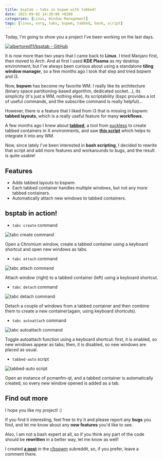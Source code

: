 ```yaml
---
title: bsptab — tabs in bspwm with tabbed!
date: 2021-09-02 14:39:00 +0200
categories: [Linux, Window Management]
tags: [linux, xorg, tabs, bspwm, tabbed, bash, script]
---
```


Today, I'm going to show you a project I've been working on the last days.

[![albertored11/bsptab - GitHub](https://gh-card.dev/repos/albertored11/bsptab.svg?fullname=)](https://github.com/albertored11/bsptab)

It is now more than two years that I came back to **Linux**. I tried Manjaro
first, then moved to Arch. And at first I used **KDE Plasma** as my desktop
environment, but I've always been curious about using a standalone **tiling
window manager**, so a few months ago I took that step and tried bspwm and i3.

Now, **bspwm** has become my favorite WM. I really like its architecture (binary
space partitioning-based algorithm, dedicated socket...), its simplicity (it's
just a WM, nothing else), its scriptability (bspc provides a lot of useful
commands, and the subscribe command is really helpful)...

However, there is a feature that I liked from i3 that is missing in bspwm:
**tabbed layouts**, which is a really useful feature for many **workflows**.

A few months ago I knew about [**tabbed**](https://tools.suckless.org/tabbed/),
a tool from [suckless](https://suckless.org/) to create tabbed containers in X
environments, and saw [**this script**](https://github.com/Bachhofer/tabc) which
helps to integrate it into any WM.

Now, since lately I've been interested in **bash scripting**, I decided to
rewrite that script and add more features and workarounds to bugs, and the
result is quite usable!

## Features

* Adds tabbed layouts to bspwm.
* Each tabbed container handles multiple windows, but not any more tabbed
  containers.
* Automatically attach new windows to tabbed containers.

## bsptab in action!

* `tabc create` command

![tabc create command](https://raw.githubusercontent.com/albertored11/bsptab/main/demos/bsptab-create.gif)

Open a Chromium window, create a tabbed container using a keyboard shortcut and
open new windows as tabs.

* `tabc attach` command

![tabc attach command](https://raw.githubusercontent.com/albertored11/bsptab/main/demos/bsptab-attach.gif)

Attach window (right) to a tabbed container (left) using a keyboard shortcut.

* `tabc detach` command

![tabc detach command](https://raw.githubusercontent.com/albertored11/bsptab/main/demos/bsptab-detach.gif)

Detach a couple of windows from a tabbed container and then combine them to
create a new container(again, using keyboard shortcuts).

* `tabc autoattach` command

![tabc autoattach command](https://raw.githubusercontent.com/albertored11/bsptab/main/demos/bsptab-autoattach.gif)

Toggle autoattach function using a keyboard shortcut: first, it is enabled, so
new windows appear as tabs; then, it is disabled, so new windows are placed as
usual.

* `tabbed-auto` script

![tabbed-auto script](https://raw.githubusercontent.com/albertored11/bsptab/main/demos/bsptab-tabbed-auto.gif)

Open an instance of pcmanfm-qt, and a tabbed container is automatically created,
so every new window opened is added as a tab.

## Find out more

I hope you like my project! :)

If you find it interesting, feel free to try it and please report any **bugs**
you find, and let me know about any **new features** you'd like to see.

Also, I am not a bash expert at all, so if you think any part of the code should
be **rewritten** in a better way, let me know as well!

I created
[**a post**](https://www.reddit.com/r/bspwm/comments/pfajrd/bsptab_tabs_in_bspwm_with_tabbed/)
in the [r/bspwm](https://www.reddit.com/r/bspwm/) subreddit, so, if you prefer,
leave a comment there.
